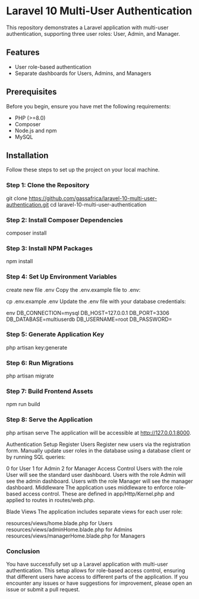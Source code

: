 # Laravel 10 Multi-User Authentication

This repository demonstrates a Laravel application with multi-user authentication, supporting three user roles: User, Admin, and Manager.

## Features

- User role-based authentication
- Separate dashboards for Users, Admins, and Managers

## Prerequisites

Before you begin, ensure you have met the following requirements:

- PHP (>=8.0)
- Composer
- Node.js and npm
- MySQL

## Installation

Follow these steps to set up the project on your local machine.

### Step 1: Clone the Repository


git clone https://github.com/gassafrica/laravel-10-multi-user-authentication.git
cd laravel-10-multi-user-authentication
### Step 2: Install Composer Dependencies


composer install
### Step 3: Install NPM Packages

npm install
### Step 4: Set Up Environment Variables

create new file .env
Copy the .env.example file to .env:


cp .env.example .env
Update the .env file with your database credentials:

env
DB_CONNECTION=mysql
DB_HOST=127.0.0.1
DB_PORT=3306
DB_DATABASE=multiuserdb
DB_USERNAME=root
DB_PASSWORD=

### Step 5: Generate Application Key

php artisan key:generate

### Step 6: Run Migrations

php artisan migrate

### Step 7: Build Frontend Assets

npm run build

### Step 8: Serve the Application

php artisan serve
The application will be accessible at http://127.0.0.1:8000.

Authentication Setup
Register Users
Register new users via the registration form. Manually update user roles in the database using a database client or by running SQL queries:

0 for User
1 for Admin
2 for Manager
Access Control
Users with the role User will see the standard user dashboard.
Users with the role Admin will see the admin dashboard.
Users with the role Manager will see the manager dashboard.
Middleware
The application uses middleware to enforce role-based access control. These are defined in app/Http/Kernel.php and applied to routes in routes/web.php.

Blade Views
The application includes separate views for each user role:

resources/views/home.blade.php for Users
resources/views/adminHome.blade.php for Admins
resources/views/managerHome.blade.php for Managers

### Conclusion
You have successfully set up a Laravel application with multi-user authentication. This setup allows for role-based access control, ensuring that different users have access to different parts of the application. If you encounter any issues or have suggestions for improvement, please open an issue or submit a pull request.
